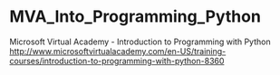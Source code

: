 # MVA_Into_Programming_Python
Microsoft Virtual Academy - Introduction to Programming with Python
http://www.microsoftvirtualacademy.com/en-US/training-courses/introduction-to-programming-with-python-8360

